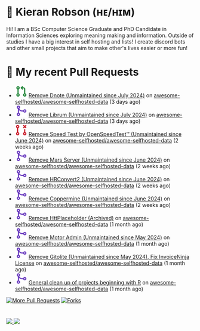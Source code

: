 # 👋 Kieran Robson (ʜᴇ/ʜɪᴍ)

Hi! I am a BSc Computer Science Graduate and PhD Candidate in Information Sciences exploring meaning making and information. Outside of studies I have a big interest in self hosting and lists! I create discord bots and other small projects that aim to make other's lives easier or more fun!

# 🔨 My recent Pull Requests

- ![](./assets/pr-open.svg) [Remove Dnote (Unmaintained since July 2024)](https://github.com/awesome-selfhosted/awesome-selfhosted-data/pull/1476) on [awesome-selfhosted/awesome-selfhosted-data](https://github.com/awesome-selfhosted/awesome-selfhosted-data) (3 days ago)
- ![](./assets/pr-merged.svg) [Remove Librum (Unmaintained since July 2024)](https://github.com/awesome-selfhosted/awesome-selfhosted-data/pull/1475) on [awesome-selfhosted/awesome-selfhosted-data](https://github.com/awesome-selfhosted/awesome-selfhosted-data) (3 days ago)
- ![](./assets/pr-closed.svg) [Remove Speed Test by OpenSpeedTest™ (Unmaintained since June 2024)](https://github.com/awesome-selfhosted/awesome-selfhosted-data/pull/1450) on [awesome-selfhosted/awesome-selfhosted-data](https://github.com/awesome-selfhosted/awesome-selfhosted-data) (2 weeks ago)
- ![](./assets/pr-merged.svg) [Remove Mars Server (Unmaintained since June 2024)](https://github.com/awesome-selfhosted/awesome-selfhosted-data/pull/1449) on [awesome-selfhosted/awesome-selfhosted-data](https://github.com/awesome-selfhosted/awesome-selfhosted-data) (2 weeks ago)
- ![](./assets/pr-merged.svg) [Remove HRConvert2 (Unmaintained since June 2024)](https://github.com/awesome-selfhosted/awesome-selfhosted-data/pull/1448) on [awesome-selfhosted/awesome-selfhosted-data](https://github.com/awesome-selfhosted/awesome-selfhosted-data) (2 weeks ago)
- ![](./assets/pr-merged.svg) [Remove Coppermine (Unmaintained since June 2024)](https://github.com/awesome-selfhosted/awesome-selfhosted-data/pull/1447) on [awesome-selfhosted/awesome-selfhosted-data](https://github.com/awesome-selfhosted/awesome-selfhosted-data) (2 weeks ago)
- ![](./assets/pr-merged.svg) [Remove HttPlaceholder (Archived)](https://github.com/awesome-selfhosted/awesome-selfhosted-data/pull/1414) on [awesome-selfhosted/awesome-selfhosted-data](https://github.com/awesome-selfhosted/awesome-selfhosted-data) (1 month ago)
- ![](./assets/pr-merged.svg) [Remove Motor Admin (Unmaintained since May 2024)](https://github.com/awesome-selfhosted/awesome-selfhosted-data/pull/1413) on [awesome-selfhosted/awesome-selfhosted-data](https://github.com/awesome-selfhosted/awesome-selfhosted-data) (1 month ago)
- ![](./assets/pr-merged.svg) [Remove Gitolite (Unmaintained since May 2024), Fix InvoiceNinja License](https://github.com/awesome-selfhosted/awesome-selfhosted-data/pull/1410) on [awesome-selfhosted/awesome-selfhosted-data](https://github.com/awesome-selfhosted/awesome-selfhosted-data) (1 month ago)
- ![](./assets/pr-merged.svg) [General clean up of projects beginning with R](https://github.com/awesome-selfhosted/awesome-selfhosted-data/pull/1403) on [awesome-selfhosted/awesome-selfhosted-data](https://github.com/awesome-selfhosted/awesome-selfhosted-data) (1 month ago)

<p align="left">
  <a href="https://github.com/KieranRobson/KieranRobson/blob/main/pages/PR.md"><img alt="More Pull Requests" title="More Pull Requests" src="https://custom-icon-badges.demolab.com/badge/-More%20Pull%20Requests-1F222E?style=for-the-badge&logoColor=white&logo=fork"/></a>
  <a href="/pages/FORKS.md"><img alt="Forks" title="Forks" src="https://custom-icon-badges.demolab.com/badge/-Forks%20And%20Contributions-1F222E?style=for-the-badge&logoColor=white&logo=fork"/></a>
</p>

#

<p>
<a href="https://github.com/Ki-er/Ki-er/blob/main/pages/STATS.md"><img src="https://custom-icon-badges.demolab.com/badge/Github%20Stats-1F222E?style=for-the-badge&logo=graph&logoColor=white">
<a href="https://github.com/Ki-er/Ki-er/blob/main/pages/STARRED-REPOS.md"><img src="https://custom-icon-badges.demolab.com/badge/Github%20Stars-1F222E?style=for-the-badge&logo=star&logoColor=white">
</p>


